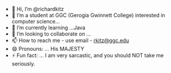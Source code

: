 - 👋 Hi, I’m @richardkitz
- 👀 I’m a student at GGC (Gerogia Gwinnett College) interested in computer science...
- 🌱 I’m currently learning ...Java
- 💞️ I’m looking to collaborate on ...
- 📫 How to reach me - use email - rkitz@ggc.edu
- 😄 Pronouns: ... His MAJESTY
- ⚡ Fun fact: ... I am very sarcastic, and you should NOT take me seriously.


<!---
richardkitz/richardkitz is a ✨ special ✨ repository because its `README.md` (this file) appears on your GitHub profile.
You can click the Preview link to take a look at your changes.
--->
